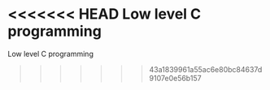 <<<<<<< HEAD
 Low level C programming
=======
Low level C programming
>>>>>>> 43a1839961a55ac6e80bc84637d9107e0e56b157
